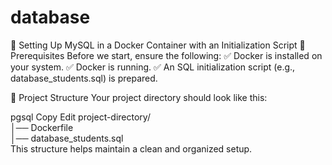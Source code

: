 # database

🚀 Setting Up MySQL in a Docker Container with an Initialization Script
📌 Prerequisites
Before we start, ensure the following:
✅ Docker is installed on your system.
✅ Docker is running.
✅ An SQL initialization script (e.g., database_students.sql) is prepared.

📂 Project Structure
Your project directory should look like this:

pgsql
Copy
Edit
project-directory/  
│── Dockerfile  
│── database_students.sql  
This structure helps maintain a clean and organized setup.

